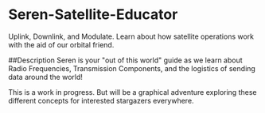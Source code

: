 # Seren-Satellite-Educator
Uplink, Downlink, and Modulate. Learn about how satellite operations work with the aid of our orbital friend. 

##Description
Seren is your "out of this world" guide as we learn about Radio Frequencies, Transmission Components, and the logistics of sending data around the world!

This is a work in progress. But will be a graphical adventure exploring these different concepts for interested stargazers everywhere. 
